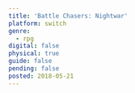 ```yaml
---
title: 'Battle Chasers: Nightwar'
platform: switch
genre:
  - rpg
digital: false
physical: true
guide: false
pending: false
posted: 2018-05-21
---
```

